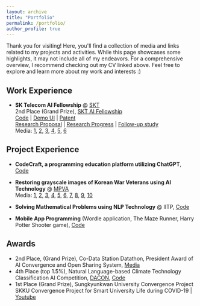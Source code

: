 ```yaml
---
layout: archive
title: "Portfolio"
permalink: /portfolio/
author_profile: true
---
```


Thank you for visiting! Here, you'll find a collection of media and links related to my projects and activities. While this page showcases some highlights, it may not include all of my endeavors. For a comprehensive overview, I recommend checking out my CV linked above. Feel free to explore and learn more about my work and interests :)

## Work Experience
- **SK Telecom AI Fellowship** @ [SKT](https://www.sktelecom.com/index_en.html)
<br/>2nd Place (Grand Prize), [SKT AI Fellowship](https://www.sktuniv.com/74fb66b5-c7a7-4da2-82b8-3d0519e18e6d)
<br/>[Code](https://github.com/lee-gwang/Image_Colorization_For_Historical_Image) | [Demo UI](https://github.com/SaebyeolShin/Colorization_UI) | [Patent](https://www.sktuniv.com/e424f140-5c9b-4107-9338-66aee18de692)
<br/>[Research Proposal](https://devocean.sk.com/blog/techBoardDetail.do?ID=164064&boardType=writer) | [Research Progress](https://devocean.sk.com/blog/techBoardDetail.do?ID=164235&boardType=writer) | [Follow-up study](https://devocean.sk.com/blog/techBoardDetail.do?page=&query=&ID=164521&boardType=writer&searchData=icanlgh0016&subIndex=&idList=&pnwriterID=icanlgh0016)
<br/> Media: [1](https://www.sktuniv.com/c903fbb0-93c6-4d6c-8d96-026af7bca22b), [2](https://www.aitimes.kr/news/articleView.html?idxno=26552), [3](https://biz.chosun.com/it-science/ict/2022/11/18/25ZF4WKSK5HUPNYBRQHM6UKZNU/), [4](http://www.sbr.ai/news/articleView.html?idxno=4084), [5](http://journal.kobeta.com/skt-ai-%ED%8E%A0%EB%A1%9C%EC%9A%B0%EC%8B%ADskt-ai-fellowship-4%EA%B8%B0-%EC%84%B1%EA%B3%B5%EC%A0%81-%EB%A7%88%EB%AC%B4%EB%A6%AC/), [6](https://news.nate.com/view/20221118n05651)

## Project Experience
- **CodeCraft, a programming education platform utilizing ChatGPT**, [Code](https://github.com/skkuse/2023spring_41class_team9)
- **Restoring grayscale images of Korean War Veterans using AI Technology** @ [MPVA](https://www.mpva.go.kr/english/index.do)
<br/> Media: [1](https://www.mpva.go.kr/mpva/selectBbsNttView.do?key=93&bbsNo=25&nttNo=246933), [2](https://news.nate.com/view/20230214n28318?mid=n0100), [3](https://m.dhnews.co.kr/news/view/1065597831777610), [4](https://news.unn.net/news/articleView.html?idxno=541999), [5](http://www.cfnews.kr/coding/news.aspx/1/1/70967), [6](https://www.onews.tv/news/articleView.html?idxno=154377), [7](https://www.joongang.co.kr/article/25140582#home), [8](http://paxnews.co.kr/news/view.php?idx=32984), [9](https://www.aitimes.kr/news/articleView.html?idxno=27349), [10](https://www.chosun.com/politics/diplomacy-defense/2023/02/13/YVBJ74P4JVALJAY3KGIIQF5ROY/)

- **Solving Mathematical Problems using NLP Technology** @ IITP, [Code](https://github.com/DASH-Lab/KMWPS)
- **Mobile App Programming** (Wordle application, The Maze Runner, Harry Potter Shooter game), [Code](https://github.com/SaebyeolShin/Android_app)

## Awards
- 2nd Place, (Grand Prize), Co-Data Station Datathon, President Award of AI Convergence and Open Sharing System, [Media](https://www.skku.edu/skku/campus/skk_comm/popup_news_en.do?mode=view&articleNo=107465)
- 4th Place (top 1.5%), Natural Language-based Climate Technology Classification AI Competition, [DACON](https://dacon.io/en/competitions/official/235744/overview/description), [Code](https://github.com/SaebyeolShin/Climate_technology_classification)
- 1st Place (Grand Prize), Sungkyunkwan University Convergence Project
<br/>SKKU Convergence Project for Smart University Life during COVID-19 | [Youtube](https://www.youtube.com/@group-pl5gf)

